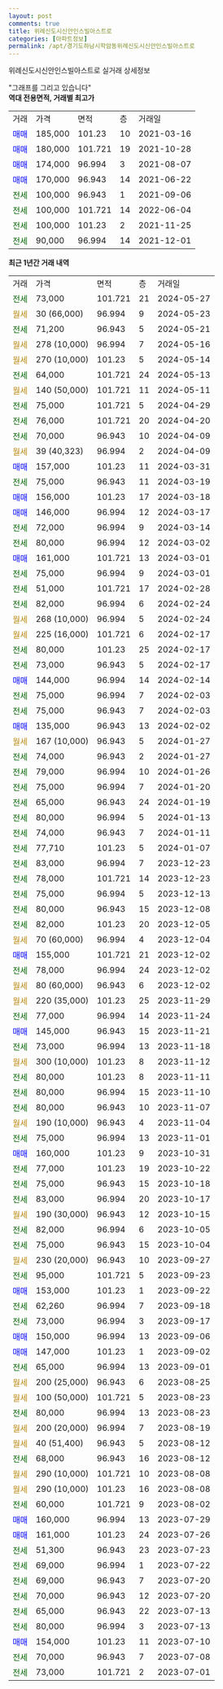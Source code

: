 ```yaml
---
layout: post
comments: true
title: 위례신도시신안인스빌아스트로
categories: [아파트정보]
permalink: /apt/경기도하남시학암동위례신도시신안인스빌아스트로
---
```


위례신도시신안인스빌아스트로 실거래 상세정보

<script type="text/javascript">
  google.charts.load('current', {'packages':['line', 'corechart']});
  google.charts.setOnLoadCallback(drawChart);

  function drawChart() {
    var data = new google.visualization.DataTable();
    data.addColumn('date', '거래일');
    data.addColumn('number', "매매");
    data.addColumn('number', "전세");
    data.addColumn('number', "전매");

    data.addRows([[new Date(Date.parse("2024-05-27")), null, 73000, null], [new Date(Date.parse("2024-05-23")), null, null, null], [new Date(Date.parse("2024-05-21")), null, 71200, null], [new Date(Date.parse("2024-05-16")), null, null, null], [new Date(Date.parse("2024-05-14")), null, null, null], [new Date(Date.parse("2024-05-13")), null, 64000, null], [new Date(Date.parse("2024-05-11")), null, null, null], [new Date(Date.parse("2024-04-29")), null, 75000, null], [new Date(Date.parse("2024-04-20")), null, 76000, null], [new Date(Date.parse("2024-04-09")), null, 70000, null], [new Date(Date.parse("2024-04-09")), null, null, null], [new Date(Date.parse("2024-03-31")), 157000, null, null], [new Date(Date.parse("2024-03-19")), null, 75000, null], [new Date(Date.parse("2024-03-18")), 156000, null, null], [new Date(Date.parse("2024-03-17")), 146000, null, null], [new Date(Date.parse("2024-03-14")), null, 72000, null], [new Date(Date.parse("2024-03-02")), null, 80000, null], [new Date(Date.parse("2024-03-01")), 161000, null, null], [new Date(Date.parse("2024-03-01")), null, 75000, null], [new Date(Date.parse("2024-02-28")), null, 51000, null], [new Date(Date.parse("2024-02-24")), null, 82000, null], [new Date(Date.parse("2024-02-24")), null, null, null], [new Date(Date.parse("2024-02-17")), null, null, null], [new Date(Date.parse("2024-02-17")), null, 80000, null], [new Date(Date.parse("2024-02-17")), null, 73000, null], [new Date(Date.parse("2024-02-14")), 144000, null, null], [new Date(Date.parse("2024-02-03")), null, 75000, null], [new Date(Date.parse("2024-02-03")), null, 75000, null], [new Date(Date.parse("2024-02-02")), 135000, null, null], [new Date(Date.parse("2024-01-27")), null, null, null], [new Date(Date.parse("2024-01-27")), null, 74000, null], [new Date(Date.parse("2024-01-26")), null, 79000, null], [new Date(Date.parse("2024-01-20")), null, 75000, null], [new Date(Date.parse("2024-01-19")), null, 65000, null], [new Date(Date.parse("2024-01-13")), null, 80000, null], [new Date(Date.parse("2024-01-11")), null, 74000, null], [new Date(Date.parse("2024-01-07")), null, 77710, null], [new Date(Date.parse("2023-12-23")), null, 83000, null], [new Date(Date.parse("2023-12-23")), null, 78000, null], [new Date(Date.parse("2023-12-13")), null, 75000, null], [new Date(Date.parse("2023-12-08")), null, 80000, null], [new Date(Date.parse("2023-12-05")), null, 82000, null], [new Date(Date.parse("2023-12-04")), null, null, null], [new Date(Date.parse("2023-12-02")), 155000, null, null], [new Date(Date.parse("2023-12-02")), null, 78000, null], [new Date(Date.parse("2023-12-02")), null, null, null], [new Date(Date.parse("2023-11-29")), null, null, null], [new Date(Date.parse("2023-11-24")), null, 77000, null], [new Date(Date.parse("2023-11-21")), 145000, null, null], [new Date(Date.parse("2023-11-18")), null, 73000, null], [new Date(Date.parse("2023-11-12")), null, null, null], [new Date(Date.parse("2023-11-11")), null, 80000, null], [new Date(Date.parse("2023-11-10")), null, 80000, null], [new Date(Date.parse("2023-11-07")), null, 80000, null], [new Date(Date.parse("2023-11-04")), null, null, null], [new Date(Date.parse("2023-11-01")), null, 75000, null], [new Date(Date.parse("2023-10-31")), 160000, null, null], [new Date(Date.parse("2023-10-22")), null, 77000, null], [new Date(Date.parse("2023-10-18")), null, 75000, null], [new Date(Date.parse("2023-10-17")), null, 83000, null], [new Date(Date.parse("2023-10-15")), null, null, null], [new Date(Date.parse("2023-10-05")), null, 82000, null], [new Date(Date.parse("2023-10-04")), null, 75000, null], [new Date(Date.parse("2023-09-27")), null, null, null], [new Date(Date.parse("2023-09-23")), null, 95000, null], [new Date(Date.parse("2023-09-22")), 153000, null, null], [new Date(Date.parse("2023-09-18")), null, 62260, null], [new Date(Date.parse("2023-09-17")), null, 73000, null], [new Date(Date.parse("2023-09-06")), 150000, null, null], [new Date(Date.parse("2023-09-02")), 147000, null, null], [new Date(Date.parse("2023-09-01")), null, 65000, null], [new Date(Date.parse("2023-08-25")), null, null, null], [new Date(Date.parse("2023-08-23")), null, null, null], [new Date(Date.parse("2023-08-23")), null, 80000, null], [new Date(Date.parse("2023-08-19")), null, null, null], [new Date(Date.parse("2023-08-12")), null, null, null], [new Date(Date.parse("2023-08-12")), null, 68000, null], [new Date(Date.parse("2023-08-08")), null, null, null], [new Date(Date.parse("2023-08-08")), null, null, null], [new Date(Date.parse("2023-08-02")), null, 60000, null], [new Date(Date.parse("2023-07-29")), 160000, null, null], [new Date(Date.parse("2023-07-26")), 161000, null, null], [new Date(Date.parse("2023-07-23")), null, 51300, null], [new Date(Date.parse("2023-07-22")), null, 69000, null], [new Date(Date.parse("2023-07-20")), null, 69000, null], [new Date(Date.parse("2023-07-20")), null, 70000, null], [new Date(Date.parse("2023-07-13")), null, 65000, null], [new Date(Date.parse("2023-07-13")), null, 80000, null], [new Date(Date.parse("2023-07-10")), 154000, null, null], [new Date(Date.parse("2023-07-08")), null, 70000, null], [new Date(Date.parse("2023-07-01")), null, 73000, null]]);

    var options = {
      hAxis: {
        format: 'yyyy/MM/dd'
      },    
      lineWidth: 0,
      pointsVisible: true,    
      title: '최근 1년간 유형별 실거래가 분포',
      legend: { position: 'bottom' }
    };

    var formatter = new google.visualization.NumberFormat({pattern:'###,###'} );
    formatter.format(data, 1);
    formatter.format(data, 2);
    
    setTimeout(function() {
        var chart = new google.visualization.LineChart(document.getElementById('columnchart_material'));
        chart.draw(data, (options));
        document.getElementById('loading').style.display = 'none';
    }, 200);
  }
</script>


<div id="loading" style="z-index:20; display: block; margin-left: 0px">"그래프를 그리고 있습니다"</div>
<div id="columnchart_material" style="width: 95%; margin-left: 0px; display: block"></div>
<!-- contents start -->
<b>역대 전용면적, 거래별 최고가</b>
<table class="sortable">
    <tr>
      <td>거래</td>
      <td>가격</td>
      <td>면적</td>
      <td>층</td>
      <td>거래일</td>
    </tr>
        <tr>
          <td><a style="color: blue">매매</a></td>
          <td>185,000</td>
          <td>101.23</td>
          <td>10</td>
          <td>2021-03-16</td>
        </tr>            <tr>
          <td><a style="color: blue">매매</a></td>
          <td>180,000</td>
          <td>101.721</td>
          <td>19</td>
          <td>2021-10-28</td>
        </tr>            <tr>
          <td><a style="color: blue">매매</a></td>
          <td>174,000</td>
          <td>96.994</td>
          <td>3</td>
          <td>2021-08-07</td>
        </tr>            <tr>
          <td><a style="color: blue">매매</a></td>
          <td>170,000</td>
          <td>96.943</td>
          <td>14</td>
          <td>2021-06-22</td>
        </tr>        
        <tr>
              <td><a style="color: darkgreen">전세</a></td>
              <td>100,000</td>
              <td>96.943</td>
              <td>1</td>
              <td>2021-09-06</td>
            </tr>            <tr>
              <td><a style="color: darkgreen">전세</a></td>
              <td>100,000</td>
              <td>101.721</td>
              <td>14</td>
              <td>2022-06-04</td>
            </tr>            <tr>
              <td><a style="color: darkgreen">전세</a></td>
              <td>100,000</td>
              <td>101.23</td>
              <td>2</td>
              <td>2021-11-25</td>
            </tr>            <tr>
              <td><a style="color: darkgreen">전세</a></td>
              <td>90,000</td>
              <td>96.994</td>
              <td>14</td>
              <td>2021-12-01</td>
            </tr>        
    
</table>

<b>최근 1년간 거래 내역</b>

<table class="sortable">
    <tr>
      <td>거래</td>
      <td>가격</td>
      <td>면적</td>
      <td>층</td>
      <td>거래일</td>
    </tr>
    <tr>
      <td><a style="color: darkgreen">전세</a></td>
      <td>73,000</td>
      <td>101.721</td>
      <td>21</td>
      <td>2024-05-27</td>
    </tr>          <tr>
      <td><a style="color: darkgoldenrod">월세</a></td>
      <td>30 (66,000)</td>
      <td>96.994</td>
      <td>9</td>
      <td>2024-05-23</td>
    </tr>          <tr>
      <td><a style="color: darkgreen">전세</a></td>
      <td>71,200</td>
      <td>96.943</td>
      <td>5</td>
      <td>2024-05-21</td>
    </tr>          <tr>
      <td><a style="color: darkgoldenrod">월세</a></td>
      <td>278 (10,000)</td>
      <td>96.994</td>
      <td>7</td>
      <td>2024-05-16</td>
    </tr>          <tr>
      <td><a style="color: darkgoldenrod">월세</a></td>
      <td>270 (10,000)</td>
      <td>101.23</td>
      <td>5</td>
      <td>2024-05-14</td>
    </tr>          <tr>
      <td><a style="color: darkgreen">전세</a></td>
      <td>64,000</td>
      <td>101.721</td>
      <td>24</td>
      <td>2024-05-13</td>
    </tr>          <tr>
      <td><a style="color: darkgoldenrod">월세</a></td>
      <td>140 (50,000)</td>
      <td>101.721</td>
      <td>11</td>
      <td>2024-05-11</td>
    </tr>          <tr>
      <td><a style="color: darkgreen">전세</a></td>
      <td>75,000</td>
      <td>101.721</td>
      <td>5</td>
      <td>2024-04-29</td>
    </tr>          <tr>
      <td><a style="color: darkgreen">전세</a></td>
      <td>76,000</td>
      <td>101.721</td>
      <td>20</td>
      <td>2024-04-20</td>
    </tr>          <tr>
      <td><a style="color: darkgreen">전세</a></td>
      <td>70,000</td>
      <td>96.943</td>
      <td>10</td>
      <td>2024-04-09</td>
    </tr>          <tr>
      <td><a style="color: darkgoldenrod">월세</a></td>
      <td>39 (40,323)</td>
      <td>96.994</td>
      <td>2</td>
      <td>2024-04-09</td>
    </tr>          <tr>
      <td><a style="color: blue">매매</a></td>
      <td>157,000</td>
      <td>101.23</td>
      <td>11</td>
      <td>2024-03-31</td>
    </tr>          <tr>
      <td><a style="color: darkgreen">전세</a></td>
      <td>75,000</td>
      <td>96.943</td>
      <td>11</td>
      <td>2024-03-19</td>
    </tr>          <tr>
      <td><a style="color: blue">매매</a></td>
      <td>156,000</td>
      <td>101.23</td>
      <td>17</td>
      <td>2024-03-18</td>
    </tr>          <tr>
      <td><a style="color: blue">매매</a></td>
      <td>146,000</td>
      <td>96.994</td>
      <td>12</td>
      <td>2024-03-17</td>
    </tr>          <tr>
      <td><a style="color: darkgreen">전세</a></td>
      <td>72,000</td>
      <td>96.994</td>
      <td>9</td>
      <td>2024-03-14</td>
    </tr>          <tr>
      <td><a style="color: darkgreen">전세</a></td>
      <td>80,000</td>
      <td>96.994</td>
      <td>12</td>
      <td>2024-03-02</td>
    </tr>          <tr>
      <td><a style="color: blue">매매</a></td>
      <td>161,000</td>
      <td>101.721</td>
      <td>13</td>
      <td>2024-03-01</td>
    </tr>          <tr>
      <td><a style="color: darkgreen">전세</a></td>
      <td>75,000</td>
      <td>96.994</td>
      <td>9</td>
      <td>2024-03-01</td>
    </tr>          <tr>
      <td><a style="color: darkgreen">전세</a></td>
      <td>51,000</td>
      <td>101.721</td>
      <td>17</td>
      <td>2024-02-28</td>
    </tr>          <tr>
      <td><a style="color: darkgreen">전세</a></td>
      <td>82,000</td>
      <td>96.994</td>
      <td>6</td>
      <td>2024-02-24</td>
    </tr>          <tr>
      <td><a style="color: darkgoldenrod">월세</a></td>
      <td>268 (10,000)</td>
      <td>96.994</td>
      <td>5</td>
      <td>2024-02-24</td>
    </tr>          <tr>
      <td><a style="color: darkgoldenrod">월세</a></td>
      <td>225 (16,000)</td>
      <td>101.721</td>
      <td>6</td>
      <td>2024-02-17</td>
    </tr>          <tr>
      <td><a style="color: darkgreen">전세</a></td>
      <td>80,000</td>
      <td>101.23</td>
      <td>25</td>
      <td>2024-02-17</td>
    </tr>          <tr>
      <td><a style="color: darkgreen">전세</a></td>
      <td>73,000</td>
      <td>96.943</td>
      <td>5</td>
      <td>2024-02-17</td>
    </tr>          <tr>
      <td><a style="color: blue">매매</a></td>
      <td>144,000</td>
      <td>96.994</td>
      <td>14</td>
      <td>2024-02-14</td>
    </tr>          <tr>
      <td><a style="color: darkgreen">전세</a></td>
      <td>75,000</td>
      <td>96.994</td>
      <td>7</td>
      <td>2024-02-03</td>
    </tr>          <tr>
      <td><a style="color: darkgreen">전세</a></td>
      <td>75,000</td>
      <td>96.943</td>
      <td>7</td>
      <td>2024-02-03</td>
    </tr>          <tr>
      <td><a style="color: blue">매매</a></td>
      <td>135,000</td>
      <td>96.943</td>
      <td>13</td>
      <td>2024-02-02</td>
    </tr>          <tr>
      <td><a style="color: darkgoldenrod">월세</a></td>
      <td>167 (10,000)</td>
      <td>96.943</td>
      <td>5</td>
      <td>2024-01-27</td>
    </tr>          <tr>
      <td><a style="color: darkgreen">전세</a></td>
      <td>74,000</td>
      <td>96.943</td>
      <td>2</td>
      <td>2024-01-27</td>
    </tr>          <tr>
      <td><a style="color: darkgreen">전세</a></td>
      <td>79,000</td>
      <td>96.994</td>
      <td>10</td>
      <td>2024-01-26</td>
    </tr>          <tr>
      <td><a style="color: darkgreen">전세</a></td>
      <td>75,000</td>
      <td>96.994</td>
      <td>7</td>
      <td>2024-01-20</td>
    </tr>          <tr>
      <td><a style="color: darkgreen">전세</a></td>
      <td>65,000</td>
      <td>96.943</td>
      <td>24</td>
      <td>2024-01-19</td>
    </tr>          <tr>
      <td><a style="color: darkgreen">전세</a></td>
      <td>80,000</td>
      <td>96.994</td>
      <td>5</td>
      <td>2024-01-13</td>
    </tr>          <tr>
      <td><a style="color: darkgreen">전세</a></td>
      <td>74,000</td>
      <td>96.943</td>
      <td>7</td>
      <td>2024-01-11</td>
    </tr>          <tr>
      <td><a style="color: darkgreen">전세</a></td>
      <td>77,710</td>
      <td>101.23</td>
      <td>5</td>
      <td>2024-01-07</td>
    </tr>          <tr>
      <td><a style="color: darkgreen">전세</a></td>
      <td>83,000</td>
      <td>96.994</td>
      <td>7</td>
      <td>2023-12-23</td>
    </tr>          <tr>
      <td><a style="color: darkgreen">전세</a></td>
      <td>78,000</td>
      <td>101.721</td>
      <td>14</td>
      <td>2023-12-23</td>
    </tr>          <tr>
      <td><a style="color: darkgreen">전세</a></td>
      <td>75,000</td>
      <td>96.994</td>
      <td>5</td>
      <td>2023-12-13</td>
    </tr>          <tr>
      <td><a style="color: darkgreen">전세</a></td>
      <td>80,000</td>
      <td>96.943</td>
      <td>15</td>
      <td>2023-12-08</td>
    </tr>          <tr>
      <td><a style="color: darkgreen">전세</a></td>
      <td>82,000</td>
      <td>101.23</td>
      <td>20</td>
      <td>2023-12-05</td>
    </tr>          <tr>
      <td><a style="color: darkgoldenrod">월세</a></td>
      <td>70 (60,000)</td>
      <td>96.994</td>
      <td>4</td>
      <td>2023-12-04</td>
    </tr>          <tr>
      <td><a style="color: blue">매매</a></td>
      <td>155,000</td>
      <td>101.721</td>
      <td>21</td>
      <td>2023-12-02</td>
    </tr>          <tr>
      <td><a style="color: darkgreen">전세</a></td>
      <td>78,000</td>
      <td>96.994</td>
      <td>24</td>
      <td>2023-12-02</td>
    </tr>          <tr>
      <td><a style="color: darkgoldenrod">월세</a></td>
      <td>80 (60,000)</td>
      <td>96.943</td>
      <td>6</td>
      <td>2023-12-02</td>
    </tr>          <tr>
      <td><a style="color: darkgoldenrod">월세</a></td>
      <td>220 (35,000)</td>
      <td>101.23</td>
      <td>25</td>
      <td>2023-11-29</td>
    </tr>          <tr>
      <td><a style="color: darkgreen">전세</a></td>
      <td>77,000</td>
      <td>96.994</td>
      <td>14</td>
      <td>2023-11-24</td>
    </tr>          <tr>
      <td><a style="color: blue">매매</a></td>
      <td>145,000</td>
      <td>96.943</td>
      <td>15</td>
      <td>2023-11-21</td>
    </tr>          <tr>
      <td><a style="color: darkgreen">전세</a></td>
      <td>73,000</td>
      <td>96.994</td>
      <td>13</td>
      <td>2023-11-18</td>
    </tr>          <tr>
      <td><a style="color: darkgoldenrod">월세</a></td>
      <td>300 (10,000)</td>
      <td>101.23</td>
      <td>8</td>
      <td>2023-11-12</td>
    </tr>          <tr>
      <td><a style="color: darkgreen">전세</a></td>
      <td>80,000</td>
      <td>101.23</td>
      <td>8</td>
      <td>2023-11-11</td>
    </tr>          <tr>
      <td><a style="color: darkgreen">전세</a></td>
      <td>80,000</td>
      <td>96.994</td>
      <td>15</td>
      <td>2023-11-10</td>
    </tr>          <tr>
      <td><a style="color: darkgreen">전세</a></td>
      <td>80,000</td>
      <td>96.943</td>
      <td>10</td>
      <td>2023-11-07</td>
    </tr>          <tr>
      <td><a style="color: darkgoldenrod">월세</a></td>
      <td>190 (10,000)</td>
      <td>96.943</td>
      <td>4</td>
      <td>2023-11-04</td>
    </tr>          <tr>
      <td><a style="color: darkgreen">전세</a></td>
      <td>75,000</td>
      <td>96.994</td>
      <td>13</td>
      <td>2023-11-01</td>
    </tr>          <tr>
      <td><a style="color: blue">매매</a></td>
      <td>160,000</td>
      <td>101.23</td>
      <td>9</td>
      <td>2023-10-31</td>
    </tr>          <tr>
      <td><a style="color: darkgreen">전세</a></td>
      <td>77,000</td>
      <td>101.23</td>
      <td>19</td>
      <td>2023-10-22</td>
    </tr>          <tr>
      <td><a style="color: darkgreen">전세</a></td>
      <td>75,000</td>
      <td>96.943</td>
      <td>15</td>
      <td>2023-10-18</td>
    </tr>          <tr>
      <td><a style="color: darkgreen">전세</a></td>
      <td>83,000</td>
      <td>96.994</td>
      <td>20</td>
      <td>2023-10-17</td>
    </tr>          <tr>
      <td><a style="color: darkgoldenrod">월세</a></td>
      <td>190 (30,000)</td>
      <td>96.943</td>
      <td>12</td>
      <td>2023-10-15</td>
    </tr>          <tr>
      <td><a style="color: darkgreen">전세</a></td>
      <td>82,000</td>
      <td>96.994</td>
      <td>6</td>
      <td>2023-10-05</td>
    </tr>          <tr>
      <td><a style="color: darkgreen">전세</a></td>
      <td>75,000</td>
      <td>96.943</td>
      <td>15</td>
      <td>2023-10-04</td>
    </tr>          <tr>
      <td><a style="color: darkgoldenrod">월세</a></td>
      <td>230 (20,000)</td>
      <td>96.943</td>
      <td>10</td>
      <td>2023-09-27</td>
    </tr>          <tr>
      <td><a style="color: darkgreen">전세</a></td>
      <td>95,000</td>
      <td>101.721</td>
      <td>5</td>
      <td>2023-09-23</td>
    </tr>          <tr>
      <td><a style="color: blue">매매</a></td>
      <td>153,000</td>
      <td>101.23</td>
      <td>1</td>
      <td>2023-09-22</td>
    </tr>          <tr>
      <td><a style="color: darkgreen">전세</a></td>
      <td>62,260</td>
      <td>96.994</td>
      <td>7</td>
      <td>2023-09-18</td>
    </tr>          <tr>
      <td><a style="color: darkgreen">전세</a></td>
      <td>73,000</td>
      <td>96.994</td>
      <td>3</td>
      <td>2023-09-17</td>
    </tr>          <tr>
      <td><a style="color: blue">매매</a></td>
      <td>150,000</td>
      <td>96.994</td>
      <td>13</td>
      <td>2023-09-06</td>
    </tr>          <tr>
      <td><a style="color: blue">매매</a></td>
      <td>147,000</td>
      <td>101.23</td>
      <td>1</td>
      <td>2023-09-02</td>
    </tr>          <tr>
      <td><a style="color: darkgreen">전세</a></td>
      <td>65,000</td>
      <td>96.994</td>
      <td>13</td>
      <td>2023-09-01</td>
    </tr>          <tr>
      <td><a style="color: darkgoldenrod">월세</a></td>
      <td>200 (25,000)</td>
      <td>96.943</td>
      <td>6</td>
      <td>2023-08-25</td>
    </tr>          <tr>
      <td><a style="color: darkgoldenrod">월세</a></td>
      <td>100 (50,000)</td>
      <td>101.721</td>
      <td>5</td>
      <td>2023-08-23</td>
    </tr>          <tr>
      <td><a style="color: darkgreen">전세</a></td>
      <td>80,000</td>
      <td>96.994</td>
      <td>13</td>
      <td>2023-08-23</td>
    </tr>          <tr>
      <td><a style="color: darkgoldenrod">월세</a></td>
      <td>200 (20,000)</td>
      <td>96.994</td>
      <td>7</td>
      <td>2023-08-19</td>
    </tr>          <tr>
      <td><a style="color: darkgoldenrod">월세</a></td>
      <td>40 (51,400)</td>
      <td>96.943</td>
      <td>5</td>
      <td>2023-08-12</td>
    </tr>          <tr>
      <td><a style="color: darkgreen">전세</a></td>
      <td>68,000</td>
      <td>96.943</td>
      <td>16</td>
      <td>2023-08-12</td>
    </tr>          <tr>
      <td><a style="color: darkgoldenrod">월세</a></td>
      <td>290 (10,000)</td>
      <td>101.721</td>
      <td>10</td>
      <td>2023-08-08</td>
    </tr>          <tr>
      <td><a style="color: darkgoldenrod">월세</a></td>
      <td>290 (10,000)</td>
      <td>101.23</td>
      <td>16</td>
      <td>2023-08-08</td>
    </tr>          <tr>
      <td><a style="color: darkgreen">전세</a></td>
      <td>60,000</td>
      <td>101.721</td>
      <td>9</td>
      <td>2023-08-02</td>
    </tr>          <tr>
      <td><a style="color: blue">매매</a></td>
      <td>160,000</td>
      <td>96.994</td>
      <td>13</td>
      <td>2023-07-29</td>
    </tr>          <tr>
      <td><a style="color: blue">매매</a></td>
      <td>161,000</td>
      <td>101.23</td>
      <td>24</td>
      <td>2023-07-26</td>
    </tr>          <tr>
      <td><a style="color: darkgreen">전세</a></td>
      <td>51,300</td>
      <td>96.943</td>
      <td>23</td>
      <td>2023-07-23</td>
    </tr>          <tr>
      <td><a style="color: darkgreen">전세</a></td>
      <td>69,000</td>
      <td>96.994</td>
      <td>1</td>
      <td>2023-07-22</td>
    </tr>          <tr>
      <td><a style="color: darkgreen">전세</a></td>
      <td>69,000</td>
      <td>96.943</td>
      <td>7</td>
      <td>2023-07-20</td>
    </tr>          <tr>
      <td><a style="color: darkgreen">전세</a></td>
      <td>70,000</td>
      <td>96.943</td>
      <td>12</td>
      <td>2023-07-20</td>
    </tr>          <tr>
      <td><a style="color: darkgreen">전세</a></td>
      <td>65,000</td>
      <td>96.943</td>
      <td>22</td>
      <td>2023-07-13</td>
    </tr>          <tr>
      <td><a style="color: darkgreen">전세</a></td>
      <td>80,000</td>
      <td>96.994</td>
      <td>3</td>
      <td>2023-07-13</td>
    </tr>          <tr>
      <td><a style="color: blue">매매</a></td>
      <td>154,000</td>
      <td>101.23</td>
      <td>11</td>
      <td>2023-07-10</td>
    </tr>          <tr>
      <td><a style="color: darkgreen">전세</a></td>
      <td>70,000</td>
      <td>96.943</td>
      <td>7</td>
      <td>2023-07-08</td>
    </tr>          <tr>
      <td><a style="color: darkgreen">전세</a></td>
      <td>73,000</td>
      <td>101.721</td>
      <td>2</td>
      <td>2023-07-01</td>
    </tr>      </table>
<!-- contents end -->    


